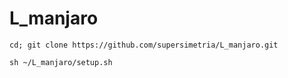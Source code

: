 # L_manjaro
```
cd; git clone https://github.com/supersimetria/L_manjaro.git
```
```
sh ~/L_manjaro/setup.sh
```
